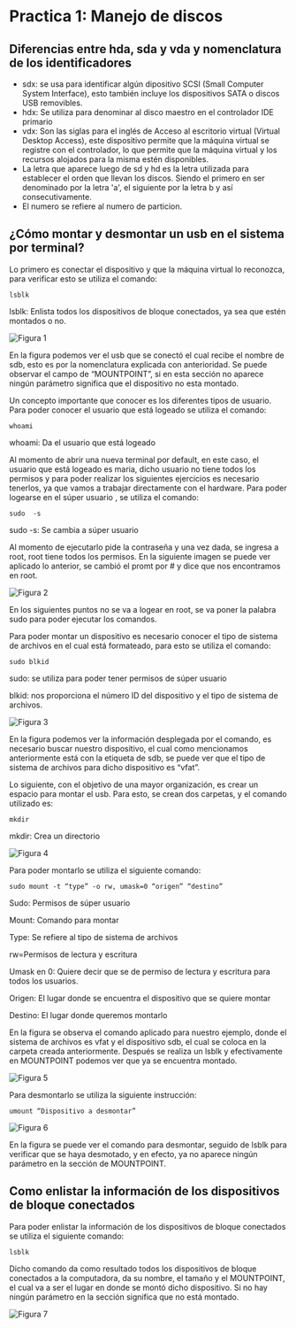 # Practica 1: Manejo de discos

## Diferencias entre hda, sda y vda y nomenclatura de los identificadores

- sdx: se usa para identificar algún dipositivo SCSI (Small Computer System Interface), esto también incluye los dispositivos SATA o discos USB removibles.
- hdx: Se utiliza para denominar al disco maestro en el controlador IDE primario
- vdx: Son las siglas para el inglés de Acceso al escritorio virtual (Virtual Desktop Access), este dispositivo permite que la máquina virtual se registre con el controlador, lo que permite que la máquina virtual y los recursos alojados para la misma estén disponibles.
- La letra que aparece luego de sd y hd es la letra utilizada para establecer el orden que llevan los discos. Siendo el primero en ser denominado por la letra 'a', el siguiente por la letra b y así consecutivamente.
- El numero se refiere al numero de particion.

## ¿Cómo montar y desmontar un usb en el sistema por terminal? 

Lo primero es conectar el dispositivo y que la máquina virtual lo reconozca, para verificar esto se utiliza el comando:

```lsblk```

lsblk: Enlista todos los dispositivos de bloque conectados, ya sea que estén montados o no.

![Figura 1](/Capturas/Imagen1.png)

En la figura podemos ver el usb que se conectó el cual recibe el nombre de sdb, esto es por la nomenclatura explicada con anterioridad. Se puede observar el campo de “MOUNTPOINT”, si en esta sección no aparece ningún parámetro significa que el dispositivo no esta montado.

Un concepto importante que conocer es los diferentes tipos de usuario. Para poder conocer el usuario que está logeado se utiliza el comando:

```whoami```

whoami: Da el usuario que está logeado

Al momento de abrir una nueva terminal por default, en este caso, el usuario que está logeado es maria, dicho usuario no tiene todos los permisos y para poder realizar los siguientes ejercicios es necesario tenerlos, ya que vamos a trabajar directamente con el hardware. Para poder logearse en el súper usuario , se utiliza el comando:

```sudo  -s ```

sudo -s: Se cambia a súper usuario

Al momento de ejecutarlo pide la contraseña y una vez dada, se ingresa a root, root tiene todos los permisos. En la siguiente imagen se puede ver aplicado lo anterior, se cambió el promt por # y dice que nos encontramos en root. 

![Figura 2](/Capturas/Imagen2.png)

En los siguientes puntos no se va a logear en root, se va poner la palabra sudo para poder ejecutar los comandos.

Para poder montar un dispositivo es necesario conocer el tipo de sistema de archivos en el cual está formateado, para esto se utiliza el comando:

```sudo blkid```

sudo: se utiliza para poder tener permisos de súper usuario

blkid: nos proporciona el número ID del dispositivo y el tipo de sistema de archivos. 

![Figura 3](/Capturas/Imagen3.png)

En la figura podemos ver la información desplegada por el comando, es necesario buscar nuestro dispositivo, el cual como mencionamos anteriormente está con la etiqueta de sdb, se puede ver que el tipo de sistema de archivos para dicho dispositivo es “vfat”. 

Lo siguiente, con el objetivo de una mayor organización, es crear un espacio para montar el usb. Para esto, se crean dos carpetas, y el comando utilizado es:

```mkdir```

mkdir: Crea un directorio

![Figura 4](/Capturas/Imagen4.png)

Para poder montarlo se utiliza el siguiente comando:

```sudo mount -t “type” -o rw, umask=0 “origen” “destino”```

Sudo: Permisos de súper usuario

Mount: Comando para montar

Type: Se refiere al tipo de sistema de archivos

rw=Permisos de lectura y escritura

Umask en 0: Quiere decir que se de permiso de lectura y escritura para todos los usuarios. 

Origen: El lugar donde se encuentra el dispositivo que se quiere montar

Destino: El lugar donde queremos montarlo

En la figura se observa el comando aplicado para nuestro ejemplo, donde el sistema de archivos es vfat y el dispositivo sdb, el cual se coloca en la carpeta creada anteriormente. Después se realiza un lsblk y efectivamente en MOUNTPOINT podemos ver que ya se encuentra montado. 

![Figura 5](/Capturas/Imagen5.png)

Para desmontarlo se utiliza la siguiente instrucción:

```umount “Dispositivo a desmontar” ```

![Figura 6](/Capturas/Imagen6.png)

En la figura se puede ver el comando para desmontar, seguido de lsblk para verificar que se haya desmotado, y en efecto, ya no aparece ningún parámetro en la sección de MOUNTPOINT.

## Como enlistar la información de los dispositivos de bloque conectados

Para poder enlistar la información de los dispositivos de bloque conectados se utiliza el siguiente comando:

```lsblk```

Dicho comando da como resultado todos los dispositivos de bloque conectados a la computadora, da su nombre, el tamaño y el MOUNTPOINT, el cual va a ser el lugar en donde se montó dicho dispositivo. Si no hay ningún parámetro en la sección significa que no está montado. 

![Figura 7](/Capturas/Imagen7.png)
